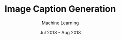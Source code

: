 ---
title: Image Caption Generation
subtitle: Machine Learning
layout: default
modal-id: 6
date: Jul 2018 - Aug 2018
img: caption.png
thumbnail: caption.png
alt: Image Caption Generation
project-date: Jul 2018 - Aug 2018
category: Machine Learning
description: Applied Machine Learning algorithms on RNNs along with LSM technique to generate captions for images in a single pass. Additionally, Beam Search technique was also accomodated to further increase the efficiency of the results. The machine was trained using Flickr 8k dataset.
---